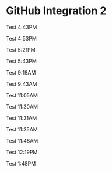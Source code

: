 # GitHub Integration 2

Test 4:43PM

Test 4:53PM

Test 5:21PM

Test 5:43PM

Test 9:18AM

Test 9:43AM

Test 11:05AM

Test 11:30AM

Test 11:31AM

Test 11:35AM

Test 11:48AM

Test 12:19PM

Test 1:48PM
